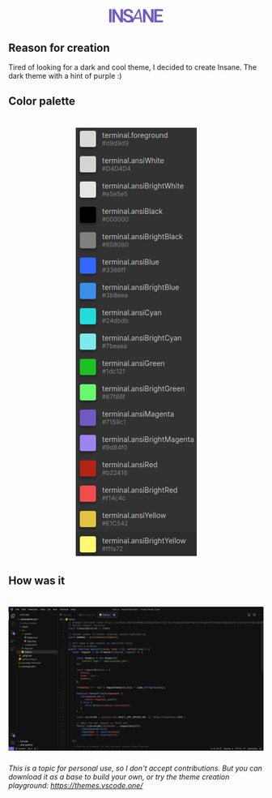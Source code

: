 <h1 align="center">
  <img src="assets/insane-logo.png" height=28 />
</h1>

## Reason for creation
Tired of looking for a dark and cool theme, I decided to create Insane. The dark theme with a hint of purple :)


## Color palette
<h1 align="center">
  <img src="assets/color-palette.png">
</h1>


## How was it

<h1 align="center">
  <img src="assets/insane-theme-example.png">
</h1>


*This is a topic for personal use, so I don't accept contributions. But you can download it as a base to build your own, or try the theme creation playground: https://themes.vscode.one/*